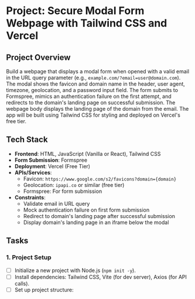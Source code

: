 # Project: Secure Modal Form Webpage with Tailwind CSS and Vercel

## Project Overview
Build a webpage that displays a modal form when opened with a valid email in the URL query parameter (e.g., `example.com/?email=user@domain.com`). The modal shows the favicon and domain name in the header, user agent, timezone, geolocation, and a password input field. The form submits to Formspree, mimics an authentication failure on the first attempt, and redirects to the domain's landing page on successful submission. The webpage body displays the landing page of the domain from the email. The app will be built using Tailwind CSS for styling and deployed on Vercel's free tier.

## Tech Stack
- **Frontend**: HTML, JavaScript (Vanilla or React), Tailwind CSS
- **Form Submission**: Formspree
- **Deployment**: Vercel (Free Tier)
- **APIs/Services**:
  - Favicon: `https://www.google.com/s2/favicons?domain={domain}`
  - Geolocation: `ipapi.co` or similar (free tier)
  - Formspree: For form submission
- **Constraints**:
  - Validate email in URL query
  - Mock authentication failure on first form submission
  - Redirect to domain's landing page after successful submission
  - Display domain's landing page in an iframe below the modal

## Tasks

### 1. Project Setup
- [ ] Initialize a new project with Node.js (`npm init -y`).
- [ ] Install dependencies: Tailwind CSS, Vite (for dev server), Axios (for API calls).
- [ ] Set up project structure: